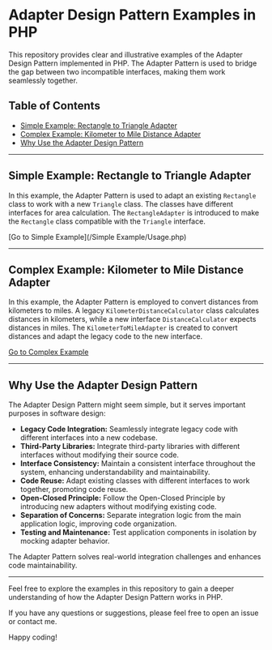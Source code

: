 # Adapter Design Pattern Examples in PHP

This repository provides clear and illustrative examples of the Adapter Design Pattern implemented in PHP. The Adapter Pattern is used to bridge the gap between two incompatible interfaces, making them work seamlessly together.

## Table of Contents

- [Simple Example: Rectangle to Triangle Adapter](#simple-example-rectangle-to-triangle-adapter)
- [Complex Example: Kilometer to Mile Distance Adapter](#complex-example-kilometer-to-mile-distance-adapter)
- [Why Use the Adapter Design Pattern](#why-use-the-adapter-design-pattern)

---

## Simple Example: Rectangle to Triangle Adapter

In this example, the Adapter Pattern is used to adapt an existing `Rectangle` class to work with a new `Triangle` class. The classes have different interfaces for area calculation. The `RectangleAdapter` is introduced to make the `Rectangle` class compatible with the `Triangle` interface.

[Go to Simple Example](/Simple Example/Usage.php)

---

## Complex Example: Kilometer to Mile Distance Adapter

In this example, the Adapter Pattern is employed to convert distances from kilometers to miles. A legacy `KilometerDistanceCalculator` class calculates distances in kilometers, while a new interface `DistanceCalculator` expects distances in miles. The `KilometerToMileAdapter` is created to convert distances and adapt the legacy code to the new interface.

[Go to Complex Example](/complex-example.php)

---

## Why Use the Adapter Design Pattern

The Adapter Design Pattern might seem simple, but it serves important purposes in software design:

- **Legacy Code Integration:** Seamlessly integrate legacy code with different interfaces into a new codebase.
- **Third-Party Libraries:** Integrate third-party libraries with different interfaces without modifying their source code.
- **Interface Consistency:** Maintain a consistent interface throughout the system, enhancing understandability and maintainability.
- **Code Reuse:** Adapt existing classes with different interfaces to work together, promoting code reuse.
- **Open-Closed Principle:** Follow the Open-Closed Principle by introducing new adapters without modifying existing code.
- **Separation of Concerns:** Separate integration logic from the main application logic, improving code organization.
- **Testing and Maintenance:** Test application components in isolation by mocking adapter behavior.

The Adapter Pattern solves real-world integration challenges and enhances code maintainability.

---

Feel free to explore the examples in this repository to gain a deeper understanding of how the Adapter Design Pattern works in PHP.

If you have any questions or suggestions, please feel free to open an issue or contact me.

Happy coding!
